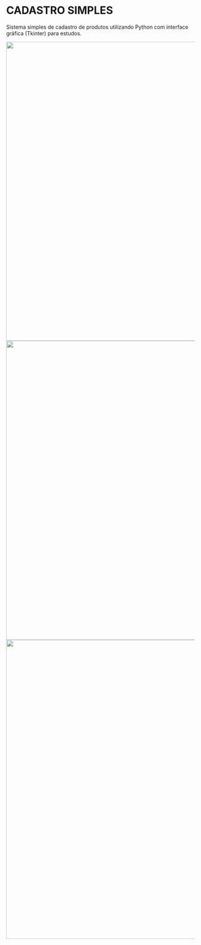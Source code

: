 # CADASTRO SIMPLES
<p>Sistema simples de cadastro de produtos utilizando Python com interface gráfica (Tkinter) para estudos.</p>

<div align="center">
<img src="https://github.com/user-attachments/assets/c5dee74c-16b0-4690-a43b-e4a9a98b54d8" width="800px" />
<br>
<img src="https://github.com/user-attachments/assets/7b2d6b8c-ed41-4581-95fd-6dc30ad59175" width="800px" />    
<img src="https://github.com/user-attachments/assets/cc411300-585a-4544-90ef-004a3352382f" width="800px" />  
</div> 
